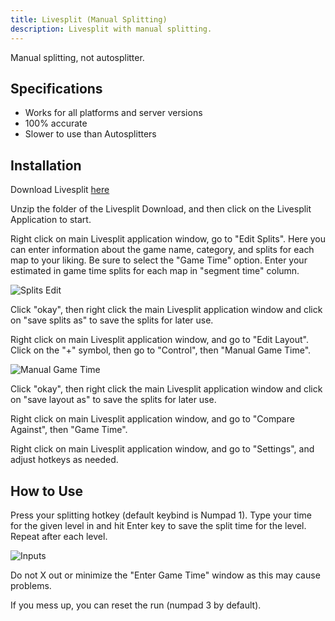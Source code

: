 ```yaml
---
title: Livesplit (Manual Splitting)
description: Livesplit with manual splitting.
---
```

Manual splitting, not autosplitter.

## Specifications
* Works for all platforms and server versions
* 100% accurate
* Slower to use than Autosplitters

## Installation

Download Livesplit [here](https://livesplit.org/downloads/)

Unzip the folder of the Livesplit Download, and then click on the Livesplit Application to start.

Right click on main Livesplit application window, go to "Edit Splits". Here you can enter information about the game name, category, and splits for each map to your liking. Be sure to select the "Game Time" option. Enter your estimated in game time splits for each map in "segment time" column. 

![Splits Edit](https://i.ibb.co/TrJWrq5/splitsedit.png)

Click "okay", then right click the main Livesplit application window and click on "save splits as" to save the splits for later use.

Right click on main Livesplit application window, and go to "Edit Layout". Click on the "+" symbol, then  go to "Control", then "Manual Game Time". 

![Manual Game Time](https://i.ibb.co/Mn4qC8w/editlayout.png)

Click "okay", then right click the main Livesplit application window and click on "save layout as" to save the splits for later use.

Right click on main Livesplit application window, and go to "Compare Against", then "Game Time". 

Right click on main Livesplit application window, and go to "Settings", and adjust hotkeys as needed. 

## How to Use
Press your splitting hotkey (default keybind is Numpad 1). Type your time for the given level in and hit Enter key to save the split time for the level. Repeat after each level.

![Inputs](https://i.ibb.co/zsGmxJf/entergametime.png)

Do not X out or minimize the "Enter Game Time" window as this may cause problems.

If you mess up, you can reset the run (numpad 3 by default).
